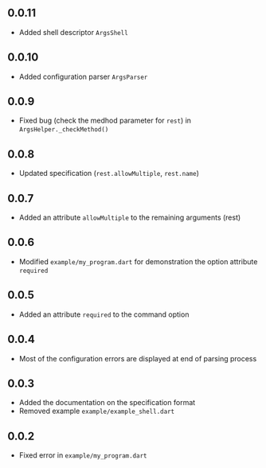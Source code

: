 ## 0.0.11

- Added shell descriptor `ArgsShell`

## 0.0.10

- Added configuration parser `ArgsParser`

## 0.0.9

- Fixed bug (check the medhod parameter for `rest`) in `ArgsHelper._checkMethod()`

## 0.0.8

- Updated specification (`rest.allowMultiple`, `rest.name`)

## 0.0.7

- Added an attribute `allowMultiple` to the remaining arguments (rest)

## 0.0.6

- Modified `example/my_program.dart` for demonstration the option attribute `required` 

## 0.0.5

- Added an attribute `required` to the command option

## 0.0.4

- Most of the configuration errors are displayed at end of parsing process

## 0.0.3

- Added the documentation on the specification format
- Removed example `example/example_shell.dart`

## 0.0.2

- Fixed error in `example/my_program.dart`

